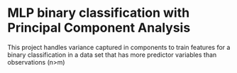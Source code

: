 # MLP binary classification with Principal Component Analysis


This project handles variance captured in components to train features for a binary classification in a data set that has more predictor variables than observations (n>m)
